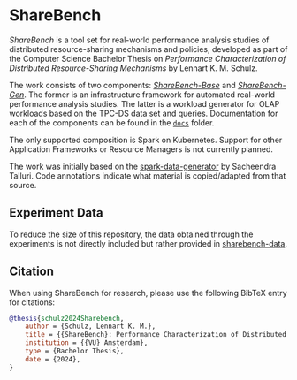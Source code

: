 # ShareBench

_ShareBench_ is a tool set for real-world performance analysis studies of distributed resource-sharing mechanisms and policies, developed as part of the Computer Science Bachelor Thesis on _Performance Characterization of Distributed Resource-Sharing Mechanisms_ by Lennart K. M. Schulz.

The work consists of two components: [_ShareBench-Base_](docs/sharebench-base.md) and [_ShareBench-Gen_](docs/sharebench-gen.md). The former is an infrastructure framework for automated real-world performance analysis studies. The latter is a workload generator for OLAP workloads based on the TPC-DS data set and queries.
Documentation for each of the components can be found in the [`docs`](docs/) folder.

The only supported composition is Spark on Kubernetes. Support for other Application Frameworks or Resource Managers is not currently planned.

The work was initially based on the [spark-data-generator](https://github.com/sacheendra/spark-data-generator/) by Sacheendra Talluri. Code annotations indicate what material is copied/adapted from that source.

## Experiment Data
To reduce the size of this repository, the data obtained through the experiments is not directly included but rather provided in [sharebench-data](https://github.com/lkm-schulz/sharebench-data).

## Citation

When using ShareBench for research, please use the following BibTeX entry for citations:
```bibtex
@thesis{schulz2024Sharebench,
    author = {Schulz, Lennart K. M.},
    title = {{ShareBench}: Performance Characterization of Distributed Resource-Sharing Mechanisms},
    institution = {{VU} Amsterdam},
    type = {Bachelor Thesis},
    date = {2024},
}
```
